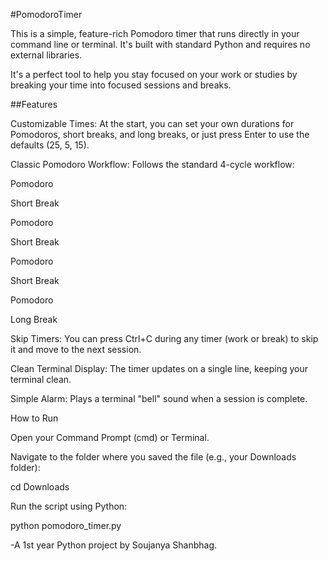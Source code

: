 #PomodoroTimer

This is a simple, feature-rich Pomodoro timer that runs directly in your command line or terminal. It's built with standard Python and requires no external libraries.

It's a perfect tool to help you stay focused on your work or studies by breaking your time into focused sessions and breaks.

##Features

Customizable Times: At the start, you can set your own durations for Pomodoros, short breaks, and long breaks, or just press Enter to use the defaults (25, 5, 15).

Classic Pomodoro Workflow: Follows the standard 4-cycle workflow:

Pomodoro

Short Break

Pomodoro

Short Break

Pomodoro

Short Break

Pomodoro

Long Break

Skip Timers: You can press Ctrl+C during any timer (work or break) to skip it and move to the next session.

Clean Terminal Display: The timer updates on a single line, keeping your terminal clean.

Simple Alarm: Plays a terminal "bell" sound when a session is complete.

How to Run

Open your Command Prompt (cmd) or Terminal.

Navigate to the folder where you saved the file (e.g., your Downloads folder):

cd Downloads

Run the script using Python:

python pomodoro_timer.py

-A 1st year Python project by Soujanya Shanbhag.
